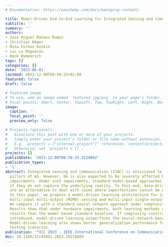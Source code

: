 ```yaml
---
# Documentation: https://wowchemy.com/docs/managing-content/

title: Model-Driven End-to-End Learning for Integrated Sensing and Communication
subtitle: ''
summary: ''
authors:
- José Miguel Mateos-Ramos
- Christian Häger
- Musa Furkan Keskin
- Luc Le Magoarou
- Henk Wymeersch
tags: []
categories: []
date: '2023-06-01'
lastmod: 2023-12-08T09:58:22+01:00
featured: false
draft: false

# Featured image
# To use, add an image named `featured.jpg/png` to your page's folder.
# Focal points: Smart, Center, TopLeft, Top, TopRight, Left, Right, BottomLeft, Bottom, BottomRight.
image:
  caption: ''
  focal_point: ''
  preview_only: false

# Projects (optional).
#   Associate this post with one or more of your projects.
#   Simply enter your project's folder or file name without extension.
#   E.g. `projects = ["internal-project"]` references `content/project/deep-learning/index.md`.
#   Otherwise, set `projects = []`.
projects: []
publishDate: '2023-12-08T08:58:19.152909Z'
publication_types:
- '1'
abstract: Integrated sensing and communication (ISAC) is envisioned to be one of the
  pillars of 6G. However, 6G is also expected to be severely affected by hardware
  impairments. Under such impairments, standard model-based approaches might fail
  if they do not capture the underlying reality. To this end, data-driven methods
  are an alternative to deal with cases where imperfections cannot be easily modeled.
  In this paper, we propose a model-driven learning architecture for joint single-target
  multi-input multi-output (MIMO) sensing and multi-input single-output (MISO) communication.
  We compare it with a standard neural network approach under complexity constraints.
  Results show that under hardware impairments, both learning methods yield better
  results than the model-based standard baseline. If complexity constraints are further
  introduced, model-driven learning outperforms the neural-network-based approach.
  Model-driven learning also shows better generalization performance for new unseen
  testing scenarios.
publication: '*ICC 2023 - IEEE International Conference on Communications*'
doi: 10.1109/ICC45041.2023.10278889
---
```

